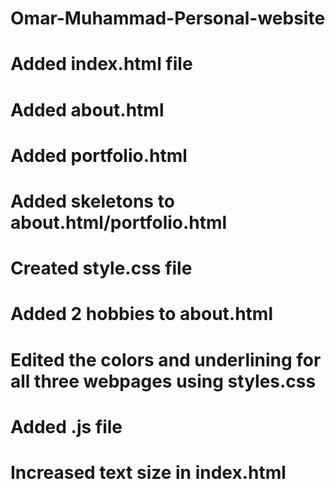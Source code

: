 # Omar-Muhammad-Personal-website 
# Added index.html file
# Added about.html
# Added portfolio.html 
# Added skeletons to about.html/portfolio.html
# Created style.css file
# Added 2 hobbies to about.html
# Edited the colors and underlining for all three webpages using styles.css
# Added .js file 
# Increased text size in index.html 